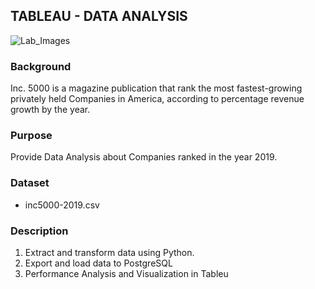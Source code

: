 ## TABLEAU - DATA ANALYSIS

![Lab_Images](Lab.gif)

### Background
Inc. 5000 is a magazine publication that rank the most fastest-growing privately held Companies in America, according to percentage revenue growth by the year.

### Purpose
Provide Data Analysis about Companies ranked in the year 2019.

### Dataset
- inc5000-2019.csv

### Description
1. Extract and transform data using Python.
2. Export and load data to PostgreSQL
3. Performance Analysis and Visualization in Tableu
